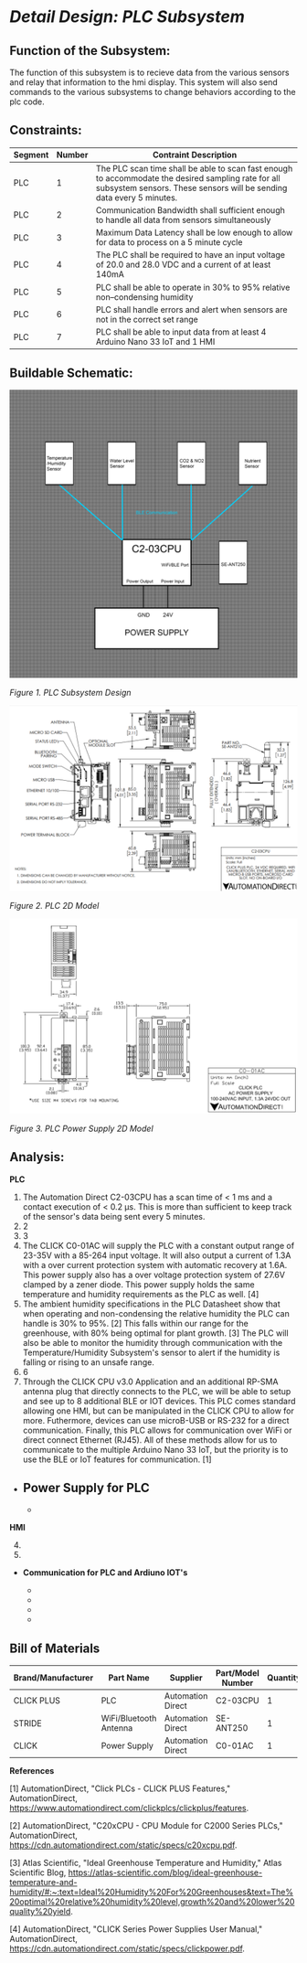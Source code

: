 # *Detail Design: PLC Subsystem*

## **Function of the Subsystem:**
The function of this subsystem is to recieve data from the various sensors and relay that information to the hmi display. This system will also send commands to the various subsystems to change behaviors according to the plc code.

## **Constraints:**

|Segment|Number|Contraint Description|
|--------|-|-------------------------------------------------|
|PLC|1|The PLC scan time shall be able to scan fast enough to accommodate the desired sampling rate for all subsystem sensors. These sensors will be sending data every 5 minutes.|
|PLC|2|Communication Bandwidth shall sufficient enough to handle all data from sensors simultaneously|
|PLC|3|Maximum Data Latency shall be low enough to allow for data to process on a 5 minute cycle|
|PLC|4|The PLC shall be required to have an input voltage of 20.0 and 28.0 VDC and a current of at least 140mA|
|PLC|5|PLC shall be able to operate in 30% to 95% relative non–condensing humidity|
|PLC|6|PLC shall handle errors and alert when sensors are not in the correct set range|
|PLC|7|PLC shall be able to input data from at least 4 Arduino Nano 33 IoT and 1 HMI|

## **Buildable Schematic:**

![PLC Design](https://github.com/RealityHertz/Greenhouse-Project/blob/main/Documentation/Images/CADPLCSubsystemDrawing.jpg)

*Figure 1. PLC Subsystem Design*

![PLC Subsystem](https://github.com/RealityHertz/Greenhouse-Project/blob/main/Documentation/Images/PLC%202D%20Model.png)

*Figure 2. PLC 2D Model*

![PLC Power Supply](https://github.com/RealityHertz/Greenhouse-Project/blob/main/Documentation/Images/PLCPowerSupply2DCAD.PNG)

*Figure 3. PLC Power Supply 2D Model*

## **Analysis:**

**PLC**
  1. The Automation Direct C2-03CPU has a scan time of < 1 ms and a contact execution of < 0.2 µs. This is more than sufficient to keep track of the sensor's data being sent every 5 minutes.
  2. 2
  3. 3
  4. The CLICK C0-01AC will supply the PLC with a constant output range of 23-35V with a 85-264 input voltage. It will also output a current of 1.3A with a over current protection system with automatic recovery at 1.6A. This power supply also has a over voltage protection system of 27.6V clamped by a zener diode. This power supply holds the same temperature and humidity requirements as the PLC as well. [4]
  5. The ambient humidity specifications in the PLC Datasheet show that when operating and non-condensing the relative humidity the PLC can handle is 30% to 95%. [2] This falls within our range for the greenhouse, with 80% being optimal for plant growth. [3] The PLC will also be able to monitor the humidity through communication with the Temperature/Humidity Subsystem's sensor to alert if the humidity is falling or rising to an unsafe range.
  6. 6
  7. Through the CLICK CPU v3.0 Application and an additional RP-SMA antenna plug that directly connects to the PLC, we will be able to setup and see up to 8 additional BLE or IOT devices. This PLC comes standard allowing one HMI, but can be manipulated in the CLICK CPU to allow for more. Futhermore, devices can use microB-USB or RS-232 for a direct communication. Finally, this PLC allows for communication over WiFi or direct connect Ethernet (RJ45). All of these methods allow for us to communicate to the multiple Arduino Nano 33 IoT, but the priority is to use the BLE or IoT features for communication. [1]
  - **Power Supply for PLC**
    - 

    - 
**HMI**

  4. 
  
  5. 
- **Communication for PLC and Ardiuno IOT's**

  - 
  - 
  - 
  - 

## **Bill of Materials**
|Brand/Manufacturer|Part Name|Supplier|Part/Model Number|Quantity|Individual Price|Total|
|----|-----------|-----------|------------|--------|----------------|-----|
|CLICK PLUS|PLC|Automation Direct|C2-03CPU|1|$205.00|$205.00|
|STRIDE|WiFi/Bluetooth Antenna|Automation Direct|SE-ANT250|1|$50.50|$50.50
|CLICK|Power Supply|Automation Direct|C0-01AC|1|$63.00|$63.00|



**References**

[1] AutomationDirect, "Click PLCs - CLICK PLUS Features," AutomationDirect, https://www.automationdirect.com/clickplcs/clickplus/features.

[2] AutomationDirect, "C20xCPU - CPU Module for C2000 Series PLCs," AutomationDirect, https://cdn.automationdirect.com/static/specs/c20xcpu.pdf.

[3] Atlas Scientific, "Ideal Greenhouse Temperature and Humidity," Atlas Scientific Blog, https://atlas-scientific.com/blog/ideal-greenhouse-temperature-and-humidity/#:~:text=Ideal%20Humidity%20For%20Greenhouses&text=The%20optimal%20relative%20humidity%20level,growth%20and%20lower%20quality%20yield.

[4] AutomationDirect, "CLICK Series Power Supplies User Manual," AutomationDirect, https://cdn.automationdirect.com/static/specs/clickpower.pdf.
